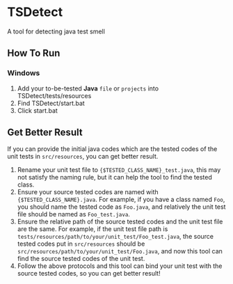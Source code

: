 # TSDetect
A tool for detecting java test smell 

## How To Run
### Windows

1. Add your to-be-tested **Java** `file` or `projects` into TSDetect/tests/resources
2. Find TSDetect/start.bat
3. Click start.bat

## Get Better Result
If you can provide the initial java codes which are the tested codes of the unit tests in `src/resources`, you can get better result.
<br>
1. Rename your unit test file to `{$TESTED_CLASS_NAME}_test.java`, this may not satisfy the naming rule, but it can help the tool to find the tested class.
2. Ensure your source tested codes are named with `{$TESTED_CLASS_NAME}.java`. For example, if you have a class named `Foo`, 
you should name the tested code as `Foo.java`, and relatively the unit test file should be named as `Foo_test.java`.
3. Ensure the relative path of the source tested codes and the unit test file are the same. For example, if the unit test file 
path is `tests/resources/path/to/your/unit_test/Foo_test.java`, the source tested codes put in `src/resources` 
should be `src/resources/path/to/your/unit_test/Foo.java`, and now this tool can find the source tested codes 
of the unit test.
4. Follow the above protocols and this tool can bind your unit test with the source tested codes, 
so you can get better result!